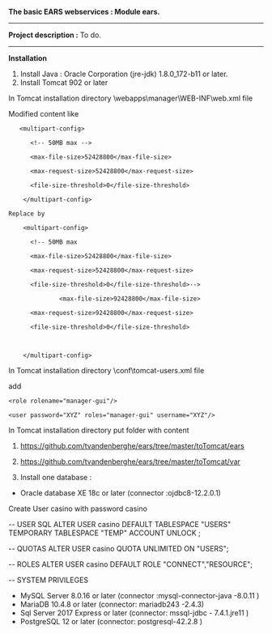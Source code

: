 **The basic EARS webservices : Module ears.**

------

**Project description :** To do.

------

**Installation**

1. Install Java : Oracle Corporation (jre-jdk) 1.8.0_172-b11 or later.
2. Install Tomcat 902 or later

In Tomcat installation directory \webapps\manager\WEB-INF\web.xml   file

Modified content  like 

```
   <multipart-config>

​      <!-- 50MB max -->

​      <max-file-size>52428800</max-file-size>

​      <max-request-size>52428800</max-request-size>

​      <file-size-threshold>0</file-size-threshold>

​    </multipart-config>
```

 

```
Replace by

​    <multipart-config>

​      <!-- 50MB max 

​      <max-file-size>52428800</max-file-size>

​      <max-request-size>52428800</max-request-size>

​      <file-size-threshold>0</file-size-threshold>-->

​              <max-file-size>92428800</max-file-size>

​      <max-request-size>92428800</max-request-size>

​      <file-size-threshold>0</file-size-threshold>

​              

​    </multipart-config>
```









In Tomcat installation directory \conf\tomcat-users.xml file

add 

```
<role rolename="manager-gui"/>

<user password="XYZ" roles="manager-gui" username="XYZ"/>
```



In Tomcat installation directory put folder with content

1. https://github.com/tvandenberghe/ears/tree/master/toTomcat/ears
2. https://github.com/tvandenberghe/ears/tree/master/toTomcat/var





1. Install one database : 

- Oracle database XE  18c or later (connector :ojdbc8-12.2.0.1)

Create User casino with password casino

-- USER SQL
ALTER USER casino
DEFAULT TABLESPACE "USERS"
TEMPORARY TABLESPACE "TEMP"
ACCOUNT UNLOCK ;

-- QUOTAS
ALTER USER casino QUOTA UNLIMITED ON "USERS";

-- ROLES
ALTER USER casino DEFAULT ROLE "CONNECT","RESOURCE";

-- SYSTEM PRIVILEGES

- MySQL Server 8.0.16 or later (connector :mysql-connector-java -8.0.11 )
- MariaDB 10.4.8 or later (connector: mariadb243 -2.4.3)
- Sql Server 2017 Express  or later (connector: mssql-jdbc - 7.4.1.jre11 )
- PostgreSQL 12 or later (connector: postgresql-42.2.8 )

